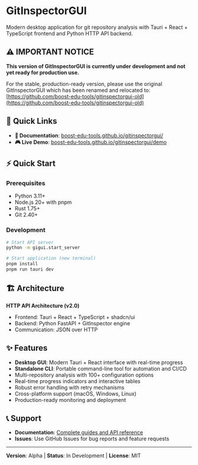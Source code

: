 # GitInspectorGUI

Modern desktop application for git repository analysis with Tauri + React + TypeScript frontend and Python HTTP API backend.

## ⚠️ IMPORTANT NOTICE

**This version of GitInspectorGUI is currently under development and not yet ready for production use.**

For the stable, production-ready version, please use the original GitInspectorGUI which has been renamed and relocated to:
[https://github.com/boost-edu-tools/gitinspectorgui-old](https://github.com/boost-edu-tools/gitinspectorgui-old)

## 🚀 Quick Links

- **📖 Documentation**: [boost-edu-tools.github.io/gitinspectorgui/](https://boost-edu-tools.github.io/gitinspectorgui/)
- **🎮 Live Demo**: [boost-edu-tools.github.io/gitinspectorgui/demo](https://boost-edu-tools.github.io/gitinspectorgui/demo)

## ⚡ Quick Start

### Prerequisites

- Python 3.11+
- Node.js 20+ with pnpm
- Rust 1.75+
- Git 2.40+

### Development

```bash
# Start API server
python -m gigui.start_server

# Start application (new terminal)
pnpm install
pnpm run tauri dev
```

## 🏗️ Architecture

**HTTP API Architecture (v2.0)**

- Frontend: Tauri + React + TypeScript + shadcn/ui
- Backend: Python FastAPI + GitInspector engine
- Communication: JSON over HTTP

## ✨ Features

- **Desktop GUI**: Modern Tauri + React interface with real-time progress
- **Standalone CLI**: Portable command-line tool for automation and CI/CD
- Multi-repository analysis with 100+ configuration options
- Real-time progress indicators and interactive tables
- Robust error handling with retry mechanisms
- Cross-platform support (macOS, Windows, Linux)
- Production-ready monitoring and deployment

## 📞 Support

- **Documentation**: [Complete guides and API reference](https://boost-edu-tools.github.io/gitinspectorgui/)
- **Issues**: Use GitHub Issues for bug reports and feature requests

---

**Version**: Alpha | **Status**: In Development | **License**: MIT

